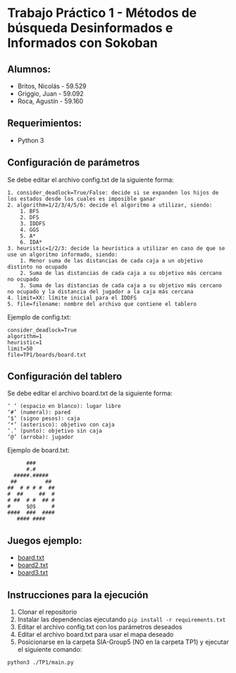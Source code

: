 # Trabajo Práctico 1 - Métodos de búsqueda Desinformados e Informados con Sokoban

## Alumnos:
- Britos, Nicolás - 59.529
- Griggio, Juan - 59.092
- Roca, Agustín - 59.160

## Requerimientos:
- Python 3

## Configuración de parámetros
Se debe editar el archivo config.txt de la siguiente forma:

    1. consider_deadlock=True/False: decide si se expanden los hijos de los estados desde los cuales es imposible ganar
    2. algorithm=1/2/3/4/5/6: decide el algoritmo a utilizar, siendo:
        1. BFS
        2. DFS
        3. IDDFS
        4. GGS
        5. A*
        6. IDA*
    3. heuristic=1/2/3: decide la heurística a utilizar en caso de que se use un algoritmo informado, siendo:
        1. Menor suma de las distancias de cada caja a un objetivo distinto no ocupado
        2. Suma de las distancias de cada caja a su objetivo más cercano no ocupado
        3. Suma de las distancias de cada caja a su objetivo más cercano no ocupado y la distancia del jugador a la caja más cercana
    4. limit=XX: límite inicial para el IDDFS
    5. file=filename: nombre del archivo que contiene el tablero

Ejemplo de config.txt:

    consider_deadlock=True
    algorithm=1
    heuristic=1
    limit=50
    file=TP1/boards/board.txt

## Configuración del tablero
Se debe editar el archivo board.txt de la siguiente forma:

    ‘ ‘ (espacio en blanco): lugar libre
    ‘#’ (numeral): pared
    ‘$’ (signo pesos): caja
    ‘*’ (asterisco): objetivo con caja 
    ‘.’ (punto): objetivo sin caja
    ‘@’ (arroba): jugador

Ejemplo de board.txt:

          ###
          #.#
      #####.#####
     ##         ##
    ##  # # # #  ##
    #  ##     ##  #
    # ##  # #  ## #
    #     $@$     #
    ####  ###  ####
       #### ####

## Juegos ejemplo:
- [board.txt](http://www.game-sokoban.com/index.php?mode=level&lid=200)
- [board2.txt](http://www.game-sokoban.com/index.php?mode=level&lid=45427)
- [board3.txt](http://www.game-sokoban.com/index.php?mode=level&lid=45426)

## Instrucciones para la ejecución
1. Clonar el repositorio
2. Instalar las dependencias ejecutando ``` pip install -r requirements.txt ```
3. Editar el archivo config.txt con los parámetros deseados        
4. Editar el archivo board.txt para usar el mapa deseado
5. Posicionarse en la carpeta SIA-Group5 (NO en la carpeta TP1) y ejecutar el siguiente comando:
```
python3 ./TP1/main.py
```
